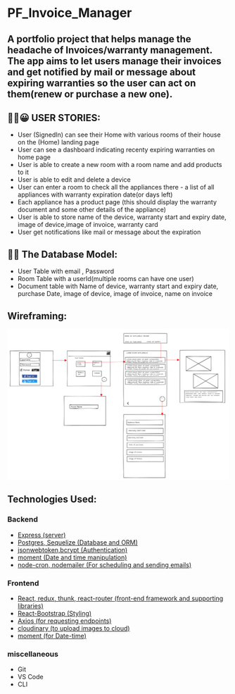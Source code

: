 # PF_Invoice_Manager

## A portfolio project that helps manage the headache of Invoices/warranty management. The app aims to let users manage their invoices and get notified by mail or message about expiring warranties so the user can act on them(renew or purchase a new one).

## ✍🏻😀 USER STORIES:

- User (SignedIn) can see their Home with various rooms of their house on the (Home) landing page
- User can see a dashboard indicating recenty expiring warranties on home page
- User is able to create a new room with a room name and add products to it
- User is able to edit and delete a device
- User can enter a room to check all the appliances there - a list of all appliances with warranty expiration date(or days left)
- Each appliance has a product page (this should display the warranty document and some other details of the appliance)
- User is able to store name of the device, warranty start and expiry date, image of device,image of invoice, warranty card
- User get notifications like mail or message about the expiration

## 💾💾 The Database Model:

- User Table with email , Password
- Room Table with a userId(multiple rooms can have one user)
- Document table with Name of device, warranty start and expiry date, purchase Date, image of device, image of invoice, name on invoice

## Wireframing:

![](/images/Invoicemanager_wireframing.png)

## Technologies Used:

### Backend

- [Express (server)](/server/index.js)
- [Postgres, Sequelize (Database and ORM)](/server/db.js)
- [jsonwebtoken,bcrypt (Authentication)](server/auth/middleWare.js)
- [moment (Date and time manipulation)](server/product/router.js)
- [node-cron, nodemailer (For scheduling and sending emails)](server/product/router.js)

### Frontend

- [React, redux, thunk, react-router (front-end framework and supporting libraries)](client/src/App.js)
- [React-Bootstrap (Styling)](client/src/components/Heading.js)
- [Axios (for requesting endpoints)](client/src/store/product/action.js)
- [cloudinary (to upload images to cloud)](client/src/components/Product/ProductForm.js)
- [moment (for Date-time)](client/src/components/HelperFunctions.js)

### miscellaneous

- Git
- VS Code
- CLI
